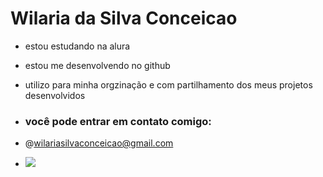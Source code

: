# Wilaria da Silva Conceicao

- estou estudando na alura
- estou me desenvolvendo no github
- utilizo para minha orgzinação e com partilhamento dos meus projetos desenvolvidos

- ### você pode entrar em contato comigo:

- @wilariasilvaconceicao@gmail.com

- ![](https://media1.tenor.com/m/J9mOaXMbKygAAAAC/mochi-pet.gif)
